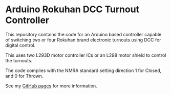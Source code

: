 # Arduino Rokuhan DCC Turnout Controller
This repository contains the code for an Arduino based controller capable of switching two or four Rokuhan brand electronic turnouts using DCC for digital control.

This uses two L293D motor controller ICs or an L298 motor shield to control the turnouts.

The code complies with the NMRA standard setting direction 1 for Closed, and 0 for Thrown.

See my [GitHub pages](https://petegsx-projects.github.io/index.html) for more information.
